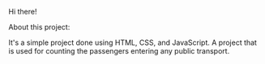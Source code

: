 Hi there!

About this project:

It's a simple project done using HTML, CSS, and JavaScript. A project that is used for counting the passengers entering any public transport. 
